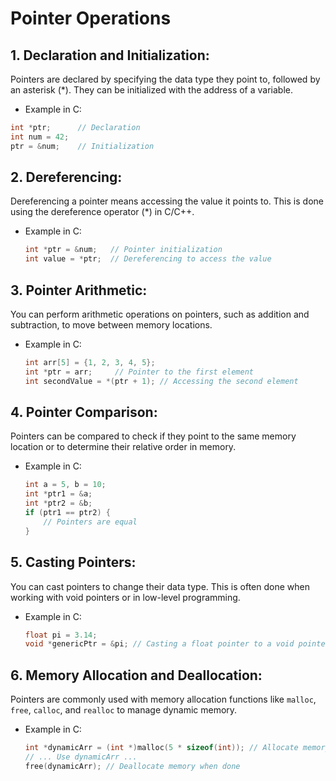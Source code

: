 
# Pointer Operations

## **1. Declaration and Initialization:**

Pointers are declared by specifying the data type they point to, followed by an asterisk (*). They can be initialized with the address of a variable.
- Example in C:
```c
int *ptr;      // Declaration
int num = 42;
ptr = &num;    // Initialization
```

## **2. Dereferencing:**

Dereferencing a pointer means accessing the value it points to. This is done using the dereference operator (*) in C/C++.
- Example in C:
	```c
	int *ptr = &num;   // Pointer initialization
	int value = *ptr;  // Dereferencing to access the value
	```


## **3. Pointer Arithmetic:**

You can perform arithmetic operations on pointers, such as addition and subtraction, to move between memory locations.
- Example in C:
	```c
	int arr[5] = {1, 2, 3, 4, 5};
	int *ptr = arr;     // Pointer to the first element
	int secondValue = *(ptr + 1); // Accessing the second element
	```


## **4. Pointer Comparison:**

Pointers can be compared to check if they point to the same memory location or to determine their relative order in memory.
- Example in C:
	```c
	int a = 5, b = 10;
	int *ptr1 = &a;
	int *ptr2 = &b;
	if (ptr1 == ptr2) {
		// Pointers are equal
	}
	```

## **5. Casting Pointers:**

You can cast pointers to change their data type. This is often done when working with void pointers or in low-level programming.
- Example in C:
	```c
	float pi = 3.14;
	void *genericPtr = &pi; // Casting a float pointer to a void pointer
	```


## **6. Memory Allocation and Deallocation:**

Pointers are commonly used with memory allocation functions like `malloc`, `free`, `calloc`, and `realloc` to manage dynamic memory.
- Example in C:
	```c
	int *dynamicArr = (int *)malloc(5 * sizeof(int)); // Allocate memory
	// ... Use dynamicArr ...
	free(dynamicArr); // Deallocate memory when done

	```